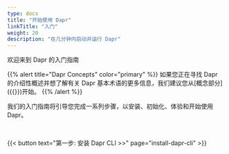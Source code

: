 ```yaml
---
type: docs
title: "开始使用 Dapr"
linkTitle: "入门"
weight: 20
description: "在几分钟内启动并运行 Dapr"
---
```


欢迎来到 Dapr 的入门指南

{{% alert title="Dapr Concepts" color="primary" %}}
如果您正在寻找 Dapr 的介绍性概述并想了解有关 Dapr 基本术语的更多信息，我们建议您从[概念部分]({{<ref concepts>}})开始。
{{% /alert %}}

我们的入门指南将引导您完成一系列步骤，以安装、初始化、体验和开始使用 Dapr。

<br>

{{< button text="第一步: 安装 Dapr CLI >>" page="install-dapr-cli" >}}
<br><br>